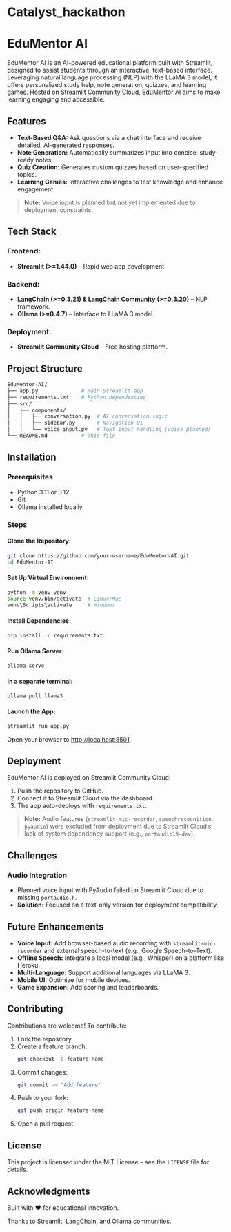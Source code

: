 # Catalyst_hackathon

# EduMentor AI

EduMentor AI is an AI-powered educational platform built with Streamlit, designed to assist students through an interactive, text-based interface. Leveraging natural language processing (NLP) with the LLaMA 3 model, it offers personalized study help, note generation, quizzes, and learning games. Hosted on Streamlit Community Cloud, EduMentor AI aims to make learning engaging and accessible.

## Features

- **Text-Based Q&A:** Ask questions via a chat interface and receive detailed, AI-generated responses.
- **Note Generation:** Automatically summarizes input into concise, study-ready notes.
- **Quiz Creation:** Generates custom quizzes based on user-specified topics.
- **Learning Games:** Interactive challenges to test knowledge and enhance engagement.

> **Note:** Voice input is planned but not yet implemented due to deployment constraints.

## Tech Stack

### **Frontend:**
- **Streamlit (>=1.44.0)** – Rapid web app development.

### **Backend:**
- **LangChain (>=0.3.21) & LangChain Community (>=0.3.20)** – NLP framework.
- **Ollama (>=0.4.7)** – Interface to LLaMA 3 model.

### **Deployment:**
- **Streamlit Community Cloud** – Free hosting platform.

## Project Structure

```bash
EduMentor-AI/
├── app.py              # Main Streamlit app
├── requirements.txt    # Python dependencies
├── src/
│   ├── components/
│   │   ├── conversation.py  # AI conversation logic
│   │   ├── sidebar.py       # Navigation UI
│   │   └── voice_input.py   # Text input handling (voice planned)
└── README.md           # This file
```

## Installation

### **Prerequisites**
- Python 3.11 or 3.12
- Git
- Ollama installed locally

### **Steps**

#### **Clone the Repository:**
```bash
git clone https://github.com/your-username/EduMentor-AI.git
cd EduMentor-AI
```

#### **Set Up Virtual Environment:**
```bash
python -m venv venv
source venv/bin/activate  # Linux/Mac
venv\Scripts\activate     # Windows
```

#### **Install Dependencies:**
```bash
pip install -r requirements.txt
```

#### **Run Ollama Server:**
```bash
ollama serve
```

#### **In a separate terminal:**
```bash
ollama pull llama3
```

#### **Launch the App:**
```bash
streamlit run app.py
```

Open your browser to [http://localhost:8501](http://localhost:8501).

## Deployment

EduMentor AI is deployed on Streamlit Community Cloud:

1. Push the repository to GitHub.
2. Connect it to Streamlit Cloud via the dashboard.
3. The app auto-deploys with `requirements.txt`.

> **Note:** Audio features (`streamlit-mic-recorder`, `speechrecognition`, `pyaudio`) were excluded from deployment due to Streamlit Cloud’s lack of system dependency support (e.g., `portaudio19-dev`).

## Challenges

### **Audio Integration**
- Planned voice input with PyAudio failed on Streamlit Cloud due to missing `portaudio.h`.
- **Solution:** Focused on a text-only version for deployment compatibility.

## Future Enhancements

- **Voice Input:** Add browser-based audio recording with `streamlit-mic-recorder` and external speech-to-text (e.g., Google Speech-to-Text).
- **Offline Speech:** Integrate a local model (e.g., Whisper) on a platform like Heroku.
- **Multi-Language:** Support additional languages via LLaMA 3.
- **Mobile UI:** Optimize for mobile devices.
- **Game Expansion:** Add scoring and leaderboards.

## Contributing

Contributions are welcome! To contribute:

1. Fork the repository.
2. Create a feature branch:
   ```bash
   git checkout -b feature-name
   ```
3. Commit changes:
   ```bash
   git commit -m "Add feature"
   ```
4. Push to your fork:
   ```bash
   git push origin feature-name
   ```
5. Open a pull request.

## License

This project is licensed under the MIT License – see the `LICENSE` file for details.

## Acknowledgments

Built with ❤️ for educational innovation.

Thanks to Streamlit, LangChain, and Ollama communities.
